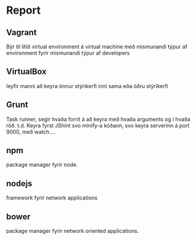 # Report #
## Vagrant ##
Býr til lítið virtual environment á virtual machine með mismunandi týpur af environment fyrir mismunandi týpur af developers
## VirtualBox ##
leyfir manni að keyra önnur stýrikerfi inní sama eða öðru stýrikerfi
## Grunt ##
Task runner, segir hvaða forrit á að keyra með hvaða arguments og i hvaða röð. t.d. Keyra fyrst JShint svo minify-a kóðann, svo keyra serverinn á port 9000, með watch....
## npm ##
package manager fyrir node.
## nodejs ##
framework fyrir network applications
## bower ##
package manager fyrir network oriented applications.
